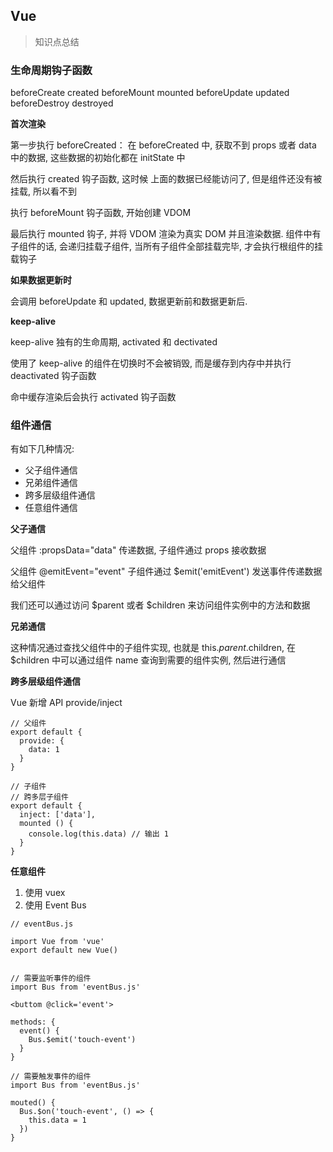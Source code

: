 ## Vue
> 知识点总结

### 生命周期钩子函数

beforeCreate
created
beforeMount
mounted
beforeUpdate
updated
beforeDestroy
destroyed

**首次渲染**

第一步执行 beforeCreated： 在 beforeCreated 中, 获取不到 props 或者 data 中的数据, 这些数据的初始化都在 initState 中

然后执行 created 钩子函数, 这时候 上面的数据已经能访问了, 但是组件还没有被挂载, 所以看不到

执行 beforeMount 钩子函数, 开始创建  VDOM

最后执行 mounted 钩子, 并将 VDOM 渲染为真实 DOM 并且渲染数据. 组件中有子组件的话, 会递归挂载子组件, 当所有子组件全部挂载完毕, 才会执行根组件的挂载钩子

**如果数据更新时**

会调用 beforeUpdate 和 updated, 数据更新前和数据更新后.

**keep-alive**

keep-alive 独有的生命周期, activated 和 dectivated

使用了 keep-alive 的组件在切换时不会被销毁, 而是缓存到内存中并执行 deactivated 钩子函数

命中缓存渲染后会执行 activated 钩子函数


### 组件通信

有如下几种情况:
- 父子组件通信
- 兄弟组件通信
- 跨多层级组件通信
- 任意组件通信

**父子通信**

父组件 :propsData="data" 传递数据, 子组件通过 props 接收数据

父组件 @emitEvent="event" 子组件通过 $emit('emitEvent') 发送事件传递数据给父组件

我们还可以通过访问 $parent 或者 $children 来访问组件实例中的方法和数据

**兄弟通信**

这种情况通过查找父组件中的子组件实现, 也就是 this.$parent.$children, 在 $children 中可以通过组件 name 查询到需要的组件实例, 然后进行通信

**跨多层级组件通信**

Vue 新增 API provide/inject

```
// 父组件 
export default {
  provide: {
    data: 1
  }
}

// 子组件
// 跨多层子组件
export default {
  inject: ['data'],
  mounted () {
    console.log(this.data) // 输出 1
  }
}
```

**任意组件**

1. 使用 vuex
2. 使用 Event Bus

```
// eventBus.js

import Vue from 'vue'
export default new Vue()


// 需要监听事件的组件
import Bus from 'eventBus.js'

<buttom @click='event'>

methods: {
  event() {
    Bus.$emit('touch-event')
  }
}

// 需要触发事件的组件
import Bus from 'eventBus.js'

mouted() {
  Bus.$on('touch-event', () => {
    this.data = 1
  })
}
```
